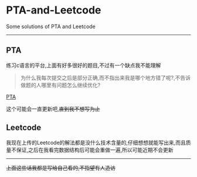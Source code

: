 # PTA-and-Leetcode

Some solutions of PTA and Leetcode

---

## PTA

练习c语言的平台,上面有好多很好的题目,不过有一个缺点我不能理解
>为什么我每次提交之后是部分正确,而不指出来我是哪个地方错了呢?,不告诉做题的人哪里有问题怎么继续优化?

[PTA](https://pintia.cn/)

这个可能会一直更新吧,~~直到我不想写为止~~

## Leetcode

我现在上传的Leetcode的解法都是没什么技术含量的,仔细想想就能写出来,而且质量不保证,之后在我看完数据结构后可能会重做一遍,所以可能近期不会更新

---

~~上面这些话我都是写给自己看的,不指望有人造访~~